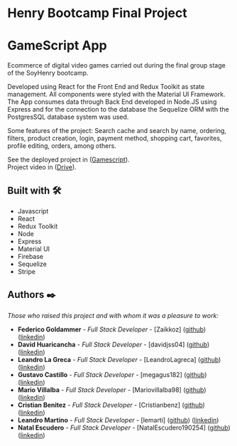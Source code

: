 # Henry Bootcamp Final Project

# GameScript App

Ecommerce of digital video games carried out during the final group stage of the SoyHenry bootcamp.  

Developed using React for the Front End and Redux Toolkit as state management. All components were styled with the Material UI Framework. The App consumes data through Back End developed in Node.JS using Express and for the connection to the database the Sequelize ORM with the PostgresSQL database system was used.

Some features of the project: Search cache and search by name, ordering, filters, product creation, login, payment method, shopping cart, favorites, profile editing, orders, among others.


See the deployed project in ([Gamescript](https://gamescript-app.vercel.app/)).  
Project video in ([Drive](https://drive.google.com/file/d/1hR-2fzEgHdGFOaECHu9B1Zk4uMHf_1mp/view)).

## Built with 🛠️

* Javascript  
* React  
* Redux Toolkit  
* Node  
* Express  
* Material UI  
* Firebase  
* Sequelize  
* Stripe  

## Authors ✒️

_Those who raised this project and with whom it was a pleasure to work:_

* **Federico Goldammer** - *Full Stack Developer* - [Zaikkoz] ([github](https://github.com/Zaikkoz)) ([linkedin](https://www.linkedin.com/in/federico-goldammer-084196232/))
* **David Huaricancha** - *Full Stack Developer* - [davidjss04] ([github](https://github.com/davidjss04)) ([linkedin](https://www.linkedin.com/in/davidjss04/))
* **Leandro La Greca** - *Full Stack Developer* - [LeandroLagreca] ([github](https://github.com/LeandroLagreca)) ([linkedin](https://www.linkedin.com/in/leandro-la-greca-7582ab240/))
* **Gustavo Castillo** - *Full Stack Developer* - [megagus182] ([github](https://github.com/megagus182)) ([linkedin](https://www.linkedin.com/in/gacr1990/))
* **Mario Villalba** - *Full Stack Developer* - [Mariovillalba98] ([github](https://github.com/Mariovillalba98)) ([linkedin](https://www.linkedin.com/in/mario-villalba-8b7136179/))
* **Cristian Benitez** - *Full Stack Developer* - [Cristianbenz] ([github](https://github.com/Cristianbenz)) ([linkedin](https://www.linkedin.com/in/cristian-benitez/))
* **Leandro Martino** - *Full Stack Developer* - [lemarti] ([github](https://github.com/lemarti)) ([linkedin](https://www.linkedin.com/in/leandro-martinó/))
* **Natal Escudero** - *Full Stack Developer* - [NatalEscudero190254] ([github](https://github.com/NatalEscudero190254)) ([linkedin](https://www.linkedin.com/in/natal-escudero-0a0020210/))
